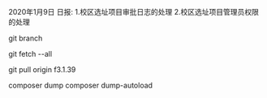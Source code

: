 2020年1月9日 日报:
1.校区选址项目审批日志的处理
2.校区选址项目管理员权限的处理

git branch

git fetch --all

git pull origin f3.1.39

composer dump
composer dump-autoload